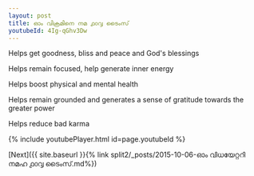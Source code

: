 ```yaml
---
layout: post
title: ഓം വിക്രമിനെ നമ ൧൦൮ ടൈംസ്
youtubeId: 4Ig-qGhv3Dw
---
```

 
 
Helps get goodness, bliss and peace and God's blessings
 
Helps remain focused, help generate inner energy 
 
Helps boost physical and mental health 
 
Helps remain grounded and generates a sense of gratitude towards the greater power 
 
Helps reduce bad karma
 
 
 
 


{% include youtubePlayer.html id=page.youtubeId %}
 
[Next]({{ site.baseurl }}{% link  split2/_posts/2015-10-06-ഓം വിധയേറ്ററി നമഹ ൧൦൮ ടൈംസ്.md%})
 
